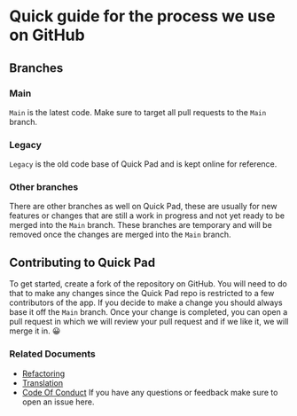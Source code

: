 # Quick guide for the process we use on GitHub

## Branches
### Main
`Main` is the latest code. Make sure to target all pull requests to the `Main` branch.

### Legacy
`Legacy` is the old code base of Quick Pad and is kept online for reference.

### Other branches
There are other branches as well on Quick Pad, these are usually for new features or changes that are still a work in progress and not yet ready to be merged into the `Main` branch. These branches are temporary and will be removed once the changes are merged into the `Main` branch.

## Contributing to Quick Pad

To get started, create a fork of the repository on GitHub. You will need to do that to make any changes since the Quick Pad repo is restricted to a few contributors of the app. If you decide to make a change you should always base it off  the `Main` branch. Once your change is completed, you can open a pull request in which we will review your pull request and if we like it, we will merge it in. 😀

### Related Documents
* [Refactoring](../docs/REFACTOR.md)
* [Translation](../docs/TRANSLATOR.md)
* [Code Of Conduct](../docs/CODE_OF_CONDUCT.md)
If you have any questions or feedback make sure to open an issue here.
